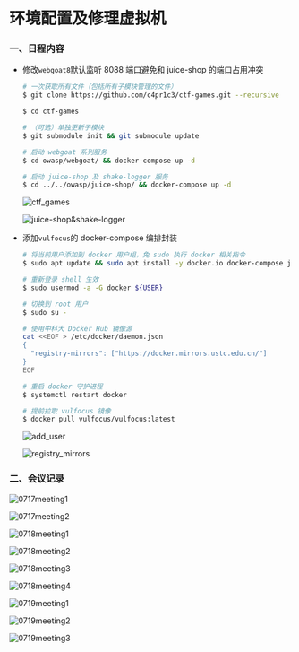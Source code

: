# 环境配置及修理虚拟机

### 一、日程内容

- 修改`webgoat8`默认监听 8088 端口避免和 juice-shop 的端口占用冲突

  ```bash
  # 一次获取所有文件（包括所有子模块管理的文件）
  $ git clone https://github.com/c4pr1c3/ctf-games.git --recursive
  
  $ cd ctf-games
  
  # （可选）单独更新子模块
  $ git submodule init && git submodule update
  
  # 启动 webgoat 系列服务
  $ cd owasp/webgoat/ && docker-compose up -d
  
  # 启动 juice-shop 及 shake-logger 服务
  $ cd ../../owasp/juice-shop/ && docker-compose up -d
  ```

  ![ctf_games](img/ctf_games.png)

  ![juice-shop&shake-logger](img/juice-shop&shake-logger.png)

- 添加`vulfocus`的 docker-compose 编排封装

  ```bash
  # 将当前用户添加到 docker 用户组，免 sudo 执行 docker 相关指令
  $ sudo apt update && sudo apt install -y docker.io docker-compose jq
  
  # 重新登录 shell 生效
  $ sudo usermod -a -G docker ${USER}
  
  # 切换到 root 用户
  $ sudo su -
  
  # 使用中科大 Docker Hub 镜像源
  cat <<EOF > /etc/docker/daemon.json
  {
    "registry-mirrors": ["https://docker.mirrors.ustc.edu.cn/"]
  }
  EOF
  
  # 重启 docker 守护进程
  $ systemctl restart docker
  
  # 提前拉取 vulfocus 镜像
  $ docker pull vulfocus/vulfocus:latest
  ```

  ![add_user](img/add_user.png)

  ![registry_mirrors](img/registry_mirrors.png)

### 二、会议记录

![0717meeting1](img/0717meeting1.jpg)

![0717meeting2](img/0717meeting2.jpg)

![0718meeting1](img/0718meeting1.jpg)

![0718meeting2](img/0718meeting2.jpg)

![0718meeting3](img/0718meeting3.jpg)

![0718meeting4](img/0718meeting4.jpg)

![0719meeting1](img/0719meeting1.jpg)

![0719meeting2](img/0719meeting2.jpg)

![0719meeting3](img/0719meeting3.jpg)